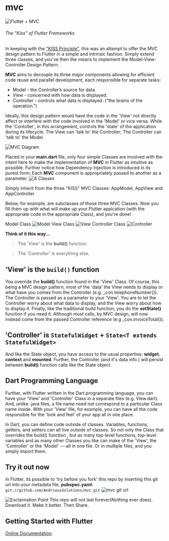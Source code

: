 # mvc
![Flutter + MVC](https://i.imgur.com/MdZJpMi.png)
###### The "Kiss" of Flutter Frameworks

In keeping with the ["KISS Principle"](https://en.wikipedia.org/wiki/KISS_principle), this was an attempt
to offer the MVC design pattern to Flutter in a simple 
and intrinsic fashion. Simply extend three classes, and you've then
the means to implement the Model-View-Controller Design Pattern.

**MVC** aims to decouple its three major components allowing
for efficient code reuse and parallel development, each responsible
for separate tasks:

* Model - the Controller’s source for data
* View - concerned with how data is displayed.
* Controller - controls what data is displayed. ("the brains of the operation.")

Ideally, this design pattern would have the  code in the 'View' not directly
affect or interfere with the code involved in the 'Model' or vice versa.
While the 'Contoller', in this arrangement, controls the
'state' of the application during its lifecycle. The View can 'talk to' the Controller;
The Controller can 'talk to' the Model.

![MVC Diagram](https://i.imgur.com/r4C1y28.png)

Placed in your **main.dart** file, only four simple Classes are involved with the intent here
to make the implementation of **MVC** in Flutter as intuitive as possible.
Further notice how Dependency Injection is introduced in its purest form:
Each **MVC** component is appropriately passed to another as a parameter.
![4 Classes](https://i.imgur.com/BqxMSeP.png)


Simply inherit from the three "KISS" MVC Classes: 
AppModel, AppView and AppController

Below, for example, are subclasses of those three MVC Classes.
Now you fill them up with what will make up your Flutter applcation
(with the appropriate code in the appropriate Class), and you're done!

Model Class
![Model](https://i.imgur.com/mUIo8sq.png)
View Class
![View](https://i.imgur.com/3N73L5D.png)
Controller Class
![Controller](https://i.imgur.com/FVX3YHx.png)


**Think of it this way...**
> The 'View' is the **build()** function.

> The 'Controller' is everything else.
                                  
## 'View' is the `build()` function
You override the **build()** function found in the 'View' Class.
Of course, this being a MVC design pattern, most of the 'data' the View needs to display
or what have you comes from the Controller (e.g. _con.telephoneNumber()).
The Controller is passed as a parameter to your 'View'. You are to let the Controller
worry about what data to display, and the View worry about how to display it.
Finally, like the traditional build function, you do the **setState()** function if you
need it. Although most calls, by MVC design, will now instead come from the passed
Controller reference (e.g _con.invoiceTotal()).
 
## 'Controller' is `StatefulWidget` + `State<T extends StatefulWidget>`
And like the State object, you have access to the 
usual properties: **widget**, **context** and **mounted**. Further,
the Controller (and it's data info.) will persist between **build()** function calls like
the State object.

## Dart Programming Language
Further, with Flutter written in the Dart programming language, you can have your 'View'
and 'Controller' Class in a separate files (e.g. View.dart). And, unlike .java files, a file
name need not correspond to a particular Class name inside. With your 'View' file, for example,
you can have all the code responsible for the 'look and feel' of your app all in one place.

In Dart, you can define code outside of classes. Variables, functions, getters, and 
setters can all live outside of classes. So not only the Class that overrides the build() function
, but as many top-level functions, top-level variables and as many other Classes you like
can make of the 'View', the 'Controller' or the 'Model'
---all in one file. Or in multiple files, and you simply import them.

## Try it out now
In Flutter, its possible to 'try before you fork' this repo by inserting this git url
into your metadata file, **pubspec.yaml**: `git://github.com/AndriousSolutions/mvc.git`
![mvc git url](https://i.imgur.com/gIc1ejh.png)

![Exclaimation Point](https://i.imgur.com/KfdDFVK.png)
This repo will not last forever(Nothing ever does). Download it. Make it better. Then Share.

## Getting Started with Flutter

[Online Documentation](https://flutter.io/).